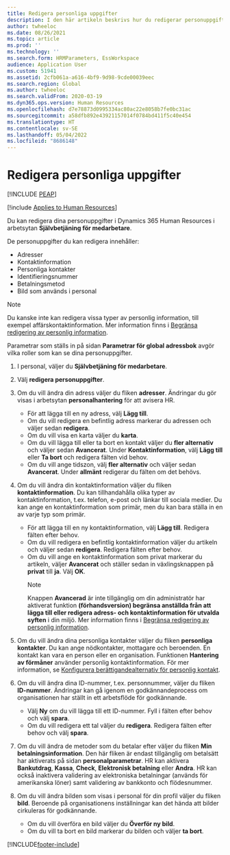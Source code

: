 ```yaml
---
title: Redigera personliga uppgifter
description: I den här artikeln beskrivs hur du redigerar personuppgifter i självservice för medarbetare och chef.
author: twheeloc
ms.date: 08/26/2021
ms.topic: article
ms.prod: ''
ms.technology: ''
ms.search.form: HRMParameters, EssWorkspace
audience: Application User
ms.custom: 51941
ms.assetid: 2cfb061a-a616-4bf9-9d98-9cde00039eec
ms.search.region: Global
ms.author: twheeloc
ms.search.validFrom: 2020-03-19
ms.dyn365.ops.version: Human Resources
ms.openlocfilehash: d7e78873d0995334ac80ac22e8058b7fe0bc31ac
ms.sourcegitcommit: a58dfb892e43921157014f0784bd411f5c40e454
ms.translationtype: HT
ms.contentlocale: sv-SE
ms.lasthandoff: 05/04/2022
ms.locfileid: "8686148"
---
```

# <a name="edit-personal-information"></a>Redigera personliga uppgifter


[!INCLUDE [PEAP](../includes/peap-2.md)]

[!include [Applies to Human Resources](../includes/applies-to-hr.md)]

Du kan redigera dina personuppgifter i Dynamics 365 Human Resources i arbetsytan **Självbetjäning för medarbetare**.

De personuppgifter du kan redigera innehåller:

- Adresser
- Kontaktinformation
- Personliga kontakter
- Identifieringsnummer
- Betalningsmetod
- Bild som används i personal

>[!NOTE]
>Du kanske inte kan redigera vissa typer av personlig information, till exempel affärskontaktinformation. Mer information finns i [Begränsa redigering av personlig information](hr-employee-self-service-restrict-editing.md).

Parametrar som ställs in på sidan **Parametrar för global adressbok** avgör vilka roller som kan se dina personuppgifter.

1. I personal, väljer du **Självbetjäning för medarbetare**.

2. Välj **redigera personuppgifter**.

3. Om du vill ändra din adress väljer du fliken **adresser**. Ändringar du gör visas i arbetsytan **personalhantering** för att avisera HR.

    - För att lägga till en ny adress, välj **Lägg till**.
    - Om du vill redigera en befintlig adress markerar du adressen och väljer sedan **redigera**.
    - Om du vill visa en karta väljer du **karta**.
    - Om du vill lägga till eller ta bort en kontakt väljer du **fler alternativ** och väljer sedan **Avancerat**. Under **Kontaktinformation**, välj **Lägg till** eller **Ta bort** och redigera fälten vid behov.
    - Om du vill ange tidszon, välj **fler alternativ** och väljer sedan **Avancerat**. Under **allmänt** redigerar du fälten om det behövs.

4. Om du vill ändra din kontaktinformation väljer du fliken **kontaktinformation**. Du kan tillhandahålla olika typer av kontaktinformation, t.ex. telefon, e-post och länkar till sociala medier. Du kan ange en kontaktinformation som primär, men du kan bara ställa in en av varje typ som primär.

    - För att lägga till en ny kontaktinformation, välj **Lägg till**. Redigera fälten efter behov.
    - Om du vill redigera en befintlig kontaktinformation väljer du artikeln och väljer sedan **redigera**. Redigera fälten efter behov.
    - Om du vill ange en kontaktinformation som privat markerar du artikeln, väljer **Avancerat** och ställer sedan in växlingsknappen på **privat** till **ja**. Välj **OK**.
      >[!NOTE]
      >Knappen **Avancerad** är inte tillgänglig om din administratör har aktiverat funktion **(förhandsversion) begränsa anställda från att lägga till eller redigera adress- och kontaktinformation för utvalda syften** i din miljö. Mer information finns i [Begränsa redigering av personlig information](hr-employee-self-service-restrict-editing.md).
  
5. Om du vill ändra dina personliga kontakter väljer du fliken **personliga kontakter**. Du kan ange nödkontakter, mottagare och beroenden. En kontakt kan vara en person eller en organisation. Funktionen **Hantering av förmåner** använder personlig kontaktinformation. För mer information, se [Konfigurera berättigandealternativ för personlig kontakt](hr-benefits-setup-contact-eligibility-options.md).

6. Om du vill ändra dina ID-nummer, t.ex. personnummer, väljer du fliken **ID-nummer**. Ändringar kan gå igenom en godkännandeprocess om organisationen har ställt in ett arbetsflöde för godkännande.

    - Välj **Ny** om du vill lägga till ett ID-nummer. Fyll i fälten efter behov och välj **spara**.
    - Om du vill redigera ett tal väljer du **redigera**. Redigera fälten efter behov och välj **spara**.

7. Om du vill ändra de metoder som du betalar efter väljer du fliken **Min betalningsinformation**. Den här fliken är endast tillgänglig om betalsätt har aktiverats på sidan **personalparametrar**. HR kan aktivera **Bankutdrag**, **Kassa**, **Check**, **Elektronisk betalning** eller **Andra**. HR kan också inaktivera validering av elektroniska betalningar (används för amerikanska löner) samt validering av bankkonto och flödesnummer.

8. Om du vill ändra bilden som visas i personal för din profil väljer du fliken **bild**. Beroende på organisationens inställningar kan det hända att bilder cirkuleras för godkännande.

    - Om du vill överföra en bild väljer du **Överför ny bild**.
    - Om du vill ta bort en bild markerar du bilden och väljer **ta bort**.



[!INCLUDE[footer-include](../includes/footer-banner.md)]
